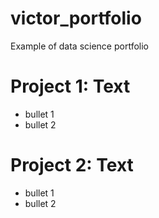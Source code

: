 # victor_portfolio
Example of data science portfolio

# Project 1: Text
- bullet 1
- bullet 2

# Project 2: Text
- bullet 1
- bullet 2
